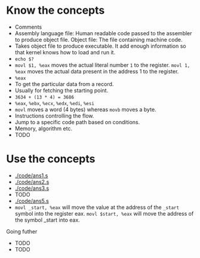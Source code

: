 # Know the concepts

* Comments
* Assembly language file: Human readable code passed to the assembler
  to produce object file.  Object file: The file containing machine
  code.
* Takes object file to produce executable. It add enough information
  so that kernel knows how to load and run it.
* `echo $?`
* `movl $1, %eax` moves the actual literal number `1` to the
  register. `movl 1, %eax` moves the actual data present in the
  address 1 to the register.
* `%eax`
* To get the particular data from a record.
* Usually for fetching the starting point.
* `3634 + (13 * 4) = 3686`
* `%eax`, `%ebx`, `%ecx`, `%edx`, `%edi`, `%esi`
* `movl` moves a word (4 bytes) whereas `movb` moves a byte.
* Instructions controlling the flow.
* Jump to a specific code path based on conditions.
* Memory, algorithm etc.
* TODO

# Use the concepts

* [./code/ans1.s](Code)
* [./code/ans2.s](Code)
* [./code/ans3.s](code)
* TODO
* [./code/ans5.s](code)
* `movl _start, %eax` will move the value at the address of the
  `_start` symbol into the register eax. `movl $start, %eax` will move
  the address of the symbol _start into eax.

Going futher

* TODO
* TODO
